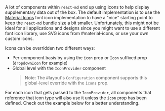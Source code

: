 A lot of components within `react-md` end up using icons to help display
supplementary data out of the box. The default implementation is to use the
[Material Icons](https://github.com/google/material-design-icons) font icon
implementation to have a "nice" starting point to keep the `react-md` bundle
size a bit smaller. Unfortunately, this might not be ideal for all applications
and designs since you might want to use a different font icon library, use SVG
icons from #material-icons, or use your own custom icons.

Icons can be overridden two different ways:

- Per-component basis by using the `icon` prop or `Icon` suffixed prop
  (`dropdownIcon` for example)
- Global level with the `IconProvider` component
  > Note: The #layout's `Configuration` component supports this global-level
  > override with the `icons` prop.

For each icon that gets passed to the `IconProvider`, all components that
reference that icon type will also use it unless the `icon` prop has been
defined. Check out the example below for a better understanding.
